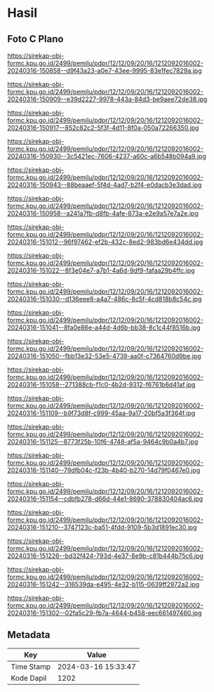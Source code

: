 # Hasil

## Foto C Plano

https://sirekap-obj-formc.kpu.go.id/2499/pemilu/pdpr/12/12/09/20/16/1212092016002-20240316-150858--d9f43a23-a0e7-43ee-9995-83e1fec7829a.jpg

https://sirekap-obj-formc.kpu.go.id/2499/pemilu/pdpr/12/12/09/20/16/1212092016002-20240316-150909--e39d2227-9978-443a-84d3-be9aee72de38.jpg

https://sirekap-obj-formc.kpu.go.id/2499/pemilu/pdpr/12/12/09/20/16/1212092016002-20240316-150917--852c82c2-5f3f-4d11-8f0a-050a72266350.jpg

https://sirekap-obj-formc.kpu.go.id/2499/pemilu/pdpr/12/12/09/20/16/1212092016002-20240316-150930--3c5421ec-7606-4237-a60c-a6b548b094a9.jpg

https://sirekap-obj-formc.kpu.go.id/2499/pemilu/pdpr/12/12/09/20/16/1212092016002-20240316-150943--88beaaef-5f4d-4ad7-b2f4-e0dacb3e3dad.jpg

https://sirekap-obj-formc.kpu.go.id/2499/pemilu/pdpr/12/12/09/20/16/1212092016002-20240316-150958--a241a7fb-d8fb-4afe-873a-e2e9a57e7a2e.jpg

https://sirekap-obj-formc.kpu.go.id/2499/pemilu/pdpr/12/12/09/20/16/1212092016002-20240316-151012--96f97462-ef2b-432c-8ed2-983bd6e434dd.jpg

https://sirekap-obj-formc.kpu.go.id/2499/pemilu/pdpr/12/12/09/20/16/1212092016002-20240316-151022--8f3e04e7-a7b1-4a6d-9df9-fafaa29b4ffc.jpg

https://sirekap-obj-formc.kpu.go.id/2499/pemilu/pdpr/12/12/09/20/16/1212092016002-20240316-151030--d136eee8-a4a7-486c-8c5f-4cd818b8c54c.jpg

https://sirekap-obj-formc.kpu.go.id/2499/pemilu/pdpr/12/12/09/20/16/1212092016002-20240316-151041--8fa0e86e-a44d-4d6b-bb38-8c1c44f8516b.jpg

https://sirekap-obj-formc.kpu.go.id/2499/pemilu/pdpr/12/12/09/20/16/1212092016002-20240316-151050--fbb13e32-53e5-4739-aa0f-c7364760d9be.jpg

https://sirekap-obj-formc.kpu.go.id/2499/pemilu/pdpr/12/12/09/20/16/1212092016002-20240316-151058--271388cb-f1c0-4b2d-9312-f6761b6d41af.jpg

https://sirekap-obj-formc.kpu.go.id/2499/pemilu/pdpr/12/12/09/20/16/1212092016002-20240316-151109--b9f73d8f-c999-45aa-9a17-20bf5a3f364f.jpg

https://sirekap-obj-formc.kpu.go.id/2499/pemilu/pdpr/12/12/09/20/16/1212092016002-20240316-151125--8773f25b-10f6-4748-af5a-9464c9b0a4b7.jpg

https://sirekap-obj-formc.kpu.go.id/2499/pemilu/pdpr/12/12/09/20/16/1212092016002-20240316-151140--79dfb04c-f23b-4b40-b270-14d79f0467e0.jpg

https://sirekap-obj-formc.kpu.go.id/2499/pemilu/pdpr/12/12/09/20/16/1212092016002-20240316-151154--cdbfb278-d66d-44e1-8690-378830404ac6.jpg

https://sirekap-obj-formc.kpu.go.id/2499/pemilu/pdpr/12/12/09/20/16/1212092016002-20240316-151210--3747123c-ba51-4fdd-9109-5b3d1891ec30.jpg

https://sirekap-obj-formc.kpu.go.id/2499/pemilu/pdpr/12/12/09/20/16/1212092016002-20240316-151226--bd32f424-793d-4e37-8e9b-c81b444b75c6.jpg

https://sirekap-obj-formc.kpu.go.id/2499/pemilu/pdpr/12/12/09/20/16/1212092016002-20240316-151242--316539da-e495-4e32-b115-0639ff2972a2.jpg

https://sirekap-obj-formc.kpu.go.id/2499/pemilu/pdpr/12/12/09/20/16/1212092016002-20240316-151302--02fa5c29-fb7a-4644-b458-eec661497460.jpg


## Metadata

| Key        | Value               |
| ---------- | ------------------- |
| Time Stamp | 2024-03-16 15:33:47 |
| Kode Dapil | 1202                |



